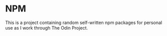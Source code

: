 # NPM

This is a project containing random self-written npm packages for personal use as I work through The Odin Project.

